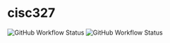 # cisc327
![GitHub Workflow Status](https://github.com/uroosaimtiaz/cisc327/actions/workflows/pytest.yml/badge.svg)
![GitHub Workflow Status](https://github.com/uroosaimtiaz/cisc327/actions/workflows/style_check.yml/badge.svg)
